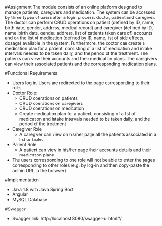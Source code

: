 #Assignment
The module consists of an online platform designed to manage patients, caregivers and
medication. The system can be accessed by three types of users after a login process: doctor,
patient and caregiver. The doctor can perform CRUD operations on patient (defined by ID,
name, birth date, gender, address, medical record) and caregiver (defined by ID, name, birth
date, gender, address, list of patients taken care of) accounts and on the list of medication
(defined by ID, name, list of side effects, dosage) available in the system. Furthermore, the
doctor can create a medication plan for a patient, consisting of a list of medication and intake
intervals needed to be taken daily, and the period of the treatment. The patients can view their
accounts and their medication plans. The caregivers can view their associated patients and the
corresponding medication plans.

#Functional Requirements
- Users log in. Users are redirected to the page corresponding to their role.
- Doctor Role:
    - CRUD operations on patients
    - CRUD operations on caregivers
    - CRUD operations on medication
    - Create medication plan for a patient, consisting of a list of medication and intake
intervals needed to be taken daily, and the period of the treatment
- Caregiver Role
    - A caregiver can view on his/her page all the patients associated in a list or table.
- Patient Role
    - A patient can view in his/her page their accounts details and their medication
plans
- The users corresponding to one role will not be able to enter the pages corresponding to
other roles (e.g. by log-in and then copy-paste the admin URL to the browser)

#Implementation
- Java 1.8 with Java Spring Boot
- Angular
- MySQL Database


#Swagger
- Swagger link: http://localhost:8080/swagger-ui.html#/